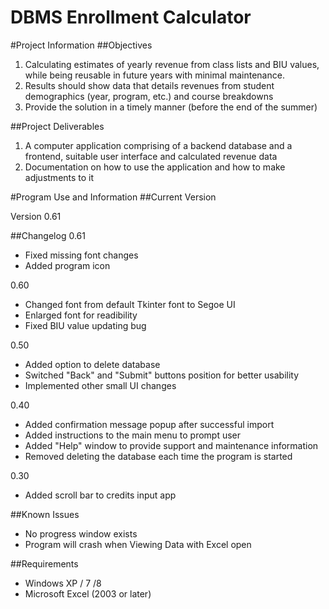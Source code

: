 DBMS Enrollment Calculator
===============

#Project Information
##Objectives

1. Calculating estimates of yearly revenue from class lists and BIU values, while being reusable in future years with minimal maintenance.
2. Results should show data that details revenues from student demographics (year, program, etc.) and course breakdowns 
3. Provide the solution in a timely manner (before the end of the summer)

##Project Deliverables

1. A computer application comprising of a backend database and a frontend, suitable user interface and calculated revenue data
2. Documentation on how to use the application and how to make adjustments to it

#Program Use and Information
##Current Version

Version 0.61

##Changelog
0.61

- Fixed missing font changes
- Added program icon

0.60

- Changed font from default Tkinter font to Segoe UI
- Enlarged font for readibility
- Fixed BIU value updating bug

0.50

- Added option to delete database
- Switched "Back" and "Submit" buttons position for better usability
- Implemented other small UI changes

0.40

- Added confirmation message popup after successful import
- Added instructions to the main menu to prompt user
- Added "Help" window to provide support and maintenance information
- Removed deleting the database each time the program is started

0.30

- Added scroll bar to credits input app

##Known Issues

- No progress window exists
- Program will crash when Viewing Data with Excel open

##Requirements

- Windows XP / 7 /8
- Microsoft Excel (2003 or later)